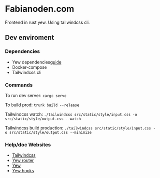 # Fabianoden.com

Frontend in rust yew. Using tailwindcss cli.

## Dev enviroment

### Dependencies

- Yew dependencies[guide](https://yew.rs/docs/getting-started/introductionl)
- Docker-compose
- Tailwindcss cli

### Commands

To run dev server:
`cargo serve`

To build prod:
`trunk build --release`

Tailwindcss watch:
`./tailwindcss src/static/style/input.css -o src/static/style/output.css --watch`

Tailwindcss build production:
`./tailwindcss src/static/style/input.css -o src/static/style/output.css --minimize`

### Help/doc Websites

- [Tailwindcss](https://tailwindcss.com/docs)
- [Yew router](https://yew.rs/docs/concepts/router)
- [Yew](https://yew.rs/docs/getting-started/introduction)
- [Yew hooks](https://docs.rs/yew-hooks/latest/yew_hooks/index.html)
